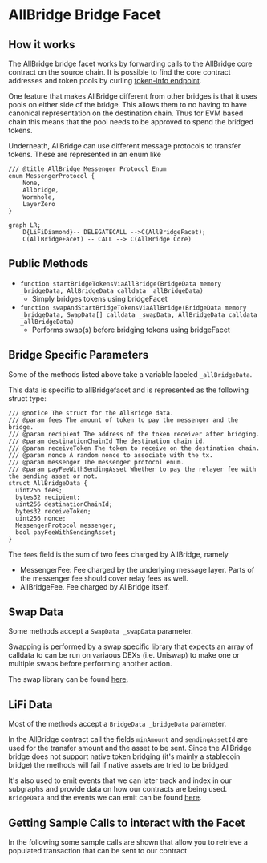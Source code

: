 # AllBridge Bridge Facet

## How it works

The AllBridge bridge facet works by forwarding calls to the AllBridge core contract on the source chain. It is possible to find the core contract addresses and token pools by curling [token-info endpoint](https://core.api.allbridgecoreapi.net/token-info).

One feature that makes AllBridge different from other bridges is that it uses pools on either side of the bridge. This allows them to no having to have canonical representation on the destination chain. Thus for EVM based chain this means that the pool needs to be approved to spend the bridged tokens.

Underneath, AllBridge can use different message protocols to transfer tokens. These are represented in an enum like

```
/// @title AllBridge Messenger Protocol Enum
enum MessengerProtocol {
    None,
    Allbridge,
    Wormhole,
    LayerZero
}
```

```mermaid
graph LR;
    D{LiFiDiamond}-- DELEGATECALL -->C(AllBridgeFacet);
    C(AllBridgeFacet) -- CALL --> C(AllBridge Core)
```

## Public Methods

- `function startBridgeTokensViaAllBridge(BridgeData memory _bridgeData, AllBridgeData calldata _allBridgeData)`
  - Simply bridges tokens using bridgeFacet
- `function swapAndStartBridgeTokensViaAllBridge(BridgeData memory _bridgeData, SwapData[] calldata _swapData, AllBridgeData calldata _allBridgeData)`
  - Performs swap(s) before bridging tokens using bridgeFacet

## Bridge Specific Parameters

Some of the methods listed above take a variable labeled `_allBridgeData`.

This data is specific to allBridgefacet and is represented as the following struct type:

```solidity
/// @notice The struct for the AllBridge data.
/// @param fees The amount of token to pay the messenger and the bridge.
/// @param recipient The address of the token receiver after bridging.
/// @param destinationChainId The destination chain id.
/// @param receiveToken The token to receive on the destination chain.
/// @param nonce A random nonce to associate with the tx.
/// @param messenger The messenger protocol enum.
/// @param payFeeWithSendingAsset Whether to pay the relayer fee with the sending asset or not.
struct AllBridgeData {
  uint256 fees;
  bytes32 recipient;
  uint256 destinationChainId;
  bytes32 receiveToken;
  uint256 nonce;
  MessengerProtocol messenger;
  bool payFeeWithSendingAsset;
}
```

The `fees` field is the sum of two fees charged by AllBridge, namely

- MessengerFee: Fee charged by the underlying message layer. Parts of the messenger fee should cover relay fees as well.
- AllBridgeFee. Fee charged by AllBridge itself.

## Swap Data

Some methods accept a `SwapData _swapData` parameter.

Swapping is performed by a swap specific library that expects an array of calldata to can be run on variaous DEXs (i.e. Uniswap) to make one or multiple swaps before performing another action.

The swap library can be found [here](../src/Libraries/LibSwap.sol).

## LiFi Data

Most of the methods accept a `BridgeData _bridgeData` parameter.

In the AllBridge contract call the fields `minAmount` and `sendingAssetId` are used for the transfer amount and the asset to be sent. Since the AllBridge bridge does not support native token bridging (it's mainly a stablecoin bridge) the methods will fail if native assets are tried to be bridged.

It's also used to emit events that we can later track and index in our subgraphs and provide data on how our contracts are being used. `BridgeData` and the events we can emit can be found [here](../src/Interfaces/ILiFi.sol).

## Getting Sample Calls to interact with the Facet

In the following some sample calls are shown that allow you to retrieve a populated transaction that can be sent to our contract
